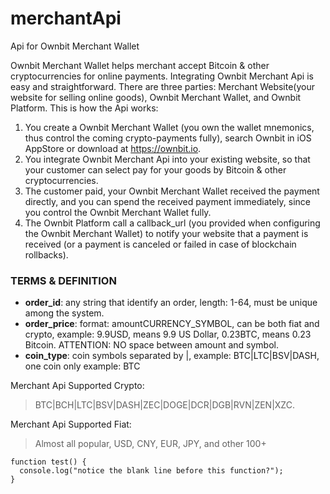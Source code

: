 # merchantApi
Api for Ownbit Merchant Wallet

Ownbit Merchant Wallet helps merchant accept Bitcoin & other cryptocurrencies for online payments. Integrating Ownbit Merchant Api is easy and straightforward. There are three parties: Merchant Website(your website for selling online goods), Ownbit Merchant Wallet, and Ownbit Platform. This is how the Api works:

1. You create a Ownbit Merchant Wallet (you own the wallet mnemonics, thus control the coming crypto-payments fully), search Ownbit in iOS AppStore or download at https://ownbit.io.
2. You integrate Ownbit Merchant Api into your existing website, so that your customer can select pay for your goods by Bitcoin & other cryptocurrencies.
3. The customer paid, your Ownbit Merchant Wallet received the payment directly, and you can spend the received payment immediately, since you control the Ownbit Merchant Wallet fully.
4. The Ownbit Platform call a callback_url (you provided when configuring the Ownbit Merchant Wallet) to notify your website that a payment is received (or a payment is canceled or failed in case of blockchain rollbacks).

### TERMS & DEFINITION

- **order_id**: any string that identify an order, length: 1-64, must be unique among the system.
- **order_price**: format: amountCURRENCY_SYMBOL, can be both fiat and crypto, example: 9.9USD, means 9.9 US Dollar, 0.23BTC, means 0.23 Bitcoin. ATTENTION: NO space between amount and symbol.
- **coin_type**: coin symbols separated by |, example: BTC|LTC|BSV|DASH, one coin only example: BTC

Merchant Api Supported Crypto: 
> BTC|BCH|LTC|BSV|DASH|ZEC|DOGE|DCR|DGB|RVN|ZEN|XZC. 

Merchant Api Supported Fiat: 
> Almost all popular, USD, CNY, EUR, JPY, and other 100+


```
function test() {
  console.log("notice the blank line before this function?");
}
```

